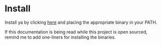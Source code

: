 # Install

Install ya by clicking [here][install] and placing the appropriate binary in your PATH.

If this documentation is being read while this project is open sourced, remind me to add one-liners for installing the binaries.

[install]: https://github.com/yhakbar/ya/releases
